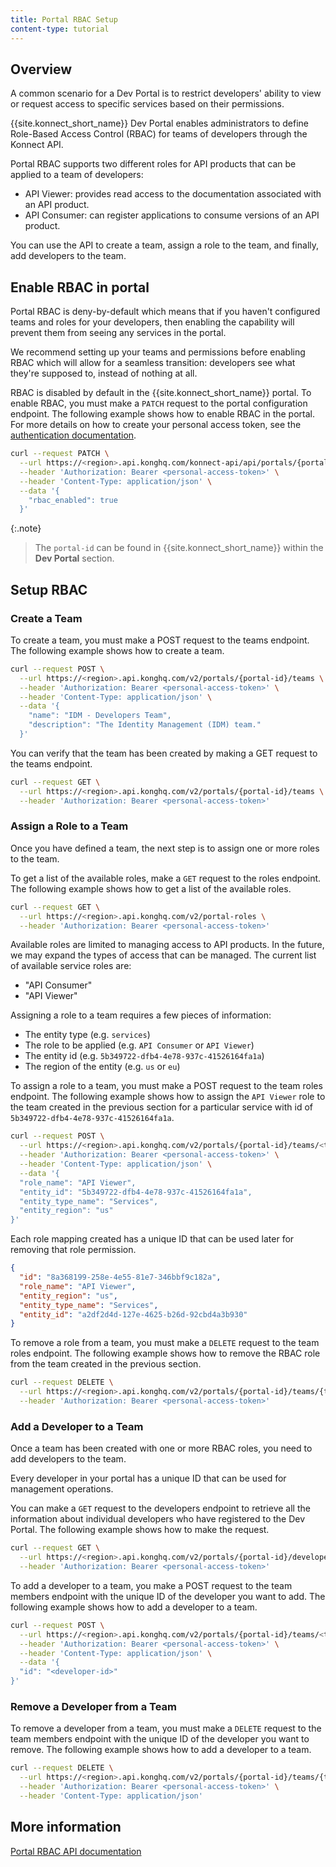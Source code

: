 ```yaml
---
title: Portal RBAC Setup
content-type: tutorial
---
```


## Overview

A common scenario for a Dev Portal is to restrict developers' ability to view or request access to specific services based on their permissions.

{{site.konnect_short_name}} Dev Portal enables administrators to define Role-Based Access Control (RBAC) for teams of developers through the Konnect API.

Portal RBAC supports two different roles for API products that can be applied to a team of developers:

* API Viewer: provides read access to the documentation associated with an API product.
* API Consumer: can register applications to consume versions of an API product.

You can use the API to create a team, assign a role to the team, and finally, add developers to the team.

## Enable RBAC in portal

Portal RBAC is deny-by-default which means that if you haven't configured teams and roles for your developers, then enabling the capability will prevent them from seeing any services in the portal.

We recommend setting up your teams and permissions before enabling RBAC which will allow for a seamless transition: developers see what they're supposed to, instead of nothing at all.

RBAC is disabled by default in the {{site.konnect_short_name}} portal. To enable RBAC, you must make a `PATCH` request to the portal configuration endpoint. The following example shows how to enable RBAC in the portal. For more details on how to create your personal access token, see the [authentication documentation](/konnect/api/#authentication). 

```bash
curl --request PATCH \
  --url https://<region>.api.konghq.com/konnect-api/api/portals/{portal-id} \
  --header 'Authorization: Bearer <personal-access-token>' \
  --header 'Content-Type: application/json' \
  --data '{
    "rbac_enabled": true
  }'
```

{:.note}
> The `portal-id` can be found in {{site.konnect_short_name}} within the **Dev Portal** section. 

## Setup RBAC

### Create a Team

To create a team, you must make a POST request to the teams endpoint. The following example shows how to create a team.

```bash
curl --request POST \
  --url https://<region>.api.konghq.com/v2/portals/{portal-id}/teams \
  --header 'Authorization: Bearer <personal-access-token>' \
  --header 'Content-Type: application/json' \
  --data '{
    "name": "IDM - Developers Team",
    "description": "The Identity Management (IDM) team."
  }'
```

You can verify that the team has been created by making a GET request to the teams endpoint.

```bash
curl --request GET \
  --url https://<region>.api.konghq.com/v2/portals/{portal-id}/teams \
  --header 'Authorization: Bearer <personal-access-token>'
```

### Assign a Role to a Team

Once you have defined a team, the next step is to assign one or more roles to the team.

To get a list of the available roles, make a `GET` request to the roles endpoint. The following example shows how to get a list of the available roles.

```bash
curl --request GET \
  --url https://<region>.api.konghq.com/v2/portal-roles \
  --header 'Authorization: Bearer <personal-access-token>'
```

Available roles are limited to managing access to API products. In the future, we may expand the types of access that can be managed. The current list of available service roles are:

* "API Consumer"
* "API Viewer"

Assigning a role to a team requires a few pieces of information:

* The entity type (e.g. `services`)
* The role to be applied (e.g. `API Consumer` or `API Viewer`)
* The entity id (e.g. `5b349722-dfb4-4e78-937c-41526164fa1a`)
* The region of the entity (e.g. `us` or `eu`)

To assign a role to a team, you must make a POST request to the team roles endpoint. The following example shows how to assign the `API Viewer` role to the team created in the previous section for a particular service with id of `5b349722-dfb4-4e78-937c-41526164fa1a`.

```bash
curl --request POST \
  --url https://<region>.api.konghq.com/v2/portals/{portal-id}/teams/<team-id>/assigned-roles \
  --header 'Authorization: Bearer <personal-access-token>' \
  --header 'Content-Type: application/json' \
  --data '{
  "role_name": "API Viewer",
  "entity_id": "5b349722-dfb4-4e78-937c-41526164fa1a",
  "entity_type_name": "Services",
  "entity_region": "us"
}'
```

Each role mapping created has a unique ID that can be used later for removing that role permission.

```json
{
  "id": "8a368199-258e-4e55-81e7-346bbf9c182a",
  "role_name": "API Viewer",
  "entity_region": "us",
  "entity_type_name": "Services",
  "entity_id": "a2df2d4d-127e-4625-b26d-92cbd4a3b930"
}
```

To remove a role from a team, you must make a `DELETE` request to the team roles endpoint. The following example shows how to remove the RBAC role from the team created in the previous section.

```bash
curl --request DELETE \
  --url https://<region>.api.konghq.com/v2/portals/{portal-id}/teams/{team-id}/assigned-roles/{role-id} \
  --header 'Authorization: Bearer <personal-access-token>'
```

### Add a Developer to a Team

Once a team has been created with one or more RBAC roles, you need to add developers to the team.

Every developer in your portal has a unique ID that can be used for management operations.

You can make a `GET` request to the developers endpoint to retrieve all the information about individual developers who have registered to the Dev Portal. The following example shows how to make the request.

```bash
curl --request GET \
  --url https://<region>.api.konghq.com/v2/portals/{portal-id}/developers \
  --header 'Authorization: Bearer <personal-access-token>'
```

To add a developer to a team, you make a POST request to the team members endpoint with the unique ID of the developer you want to add. The following example shows how to add a developer to a team.

```bash
curl --request POST \
  --url https://<region>.api.konghq.com/v2/portals/{portal-id}/teams/<team-id>/developers \
  --header 'Authorization: Bearer <personal-access-token>' \
  --header 'Content-Type: application/json' \
  --data '{
  "id": "<developer-id>"
}'
```

### Remove a Developer from a Team

To remove a developer from a team, you must make a `DELETE` request to the team members endpoint with the unique ID of the developer you want to remove. The following example shows how to add a developer to a team.

```bash
curl --request DELETE \
  --url https://<region>.api.konghq.com/v2/portals/{portal-id}/teams/{team-id}/developers/{developer-id} \
  --header 'Authorization: Bearer <personal-access-token>' \
  --header 'Content-Type: application/json'
```

## More information
[Portal RBAC API documentation](/konnect/api/portal-rbac/v2/)
